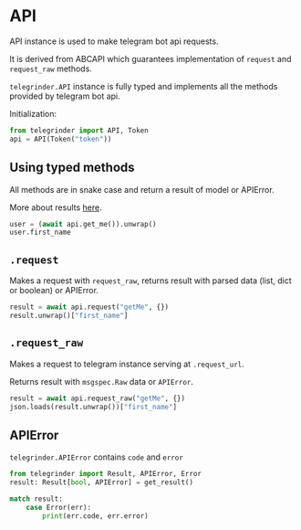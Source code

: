 # API

API instance is used to make telegram bot api requests.

It is derived from ABCAPI which guarantees implementation of `request` and `request_raw` methods.

`telegrinder.API` instance is fully typed and implements all the methods provided by telegram bot api.

Initialization:

```python
from telegrinder import API, Token
api = API(Token("token"))
```

## Using typed methods

All methods are in snake case and return a result of model or APIError.

More about results [here](tools/result.md).

```python
user = (await api.get_me()).unwrap()
user.first_name
```

## `.request`

Makes a request with `request_raw`, returns result with parsed data (list, dict or boolean) or APIError.

```python
result = await api.request("getMe", {})
result.unwrap()["first_name"]
```

## `.request_raw`

Makes a request to telegram instance serving at `.request_url`.

Returns result with `msgspec.Raw` data or `APIError`.

```python
result = await api.request_raw("getMe", {})
json.loads(result.unwrap())["first_name"]
```

## APIError

`telegrinder.APIError` contains `code` and `error`

```python
from telegrinder import Result, APIError, Error
result: Result[bool, APIError] = get_result()

match result:
    case Error(err):
        print(err.code, err.error)
```
